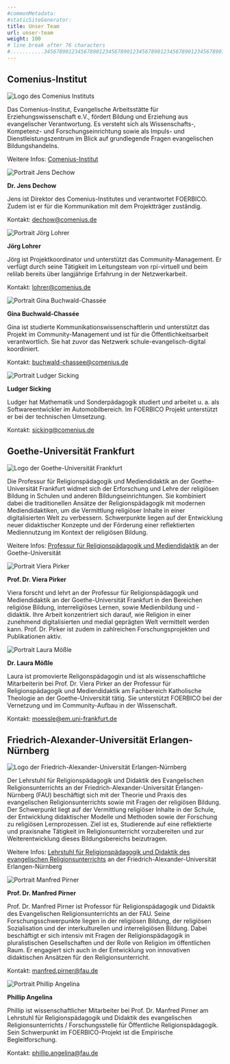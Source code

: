```yaml
---
#commonMetadata:
#staticSiteGenerator:
title: Unser Team
url: unser-team
weight: 100
# line break after 76 characters
#...........3456789012345678901234567890123456789012345678901234567890123456)
---
```


## Comenius-Institut

![Logo des Comenius Instituts](/hello-world/comenius-institut-logo.png)

Das Comenius-Institut, Evangelische Arbeitsstätte für Erziehungswissenschaft e.V.,
fördert Bildung und Erziehung aus evangelischer Verantwortung. Es versteht sich als
Wissenschafts-, Kompetenz- und Forschungseinrichtung sowie als Impuls- und
Dienstleistungszentrum im Blick auf grundlegende Fragen evangelischen Bildungshandelns.

Weitere Infos: [Comenius-Institut](https://comenius.de/)

![Portrait Jens Dechow](JensDechow.jpg)

**Dr. Jens Dechow**

Jens ist Direktor des Comenius-Institutes und verantwortet FOERBICO.
Zudem ist er für die Kommunikation mit dem Projektträger zuständig.

Kontakt: [dechow@comenius.de](mailto:dechow@comenius.de)

![Portrait Jörg Lohrer](JoergLohrer.jpg)

**Jörg Lohrer**

Jörg ist Projektkoordinator und unterstützt das Community-Management.
Er verfügt durch seine Tätigkeit im Leitungsteam von rpi-virtuell und beim
relilab bereits über langjährige Erfahrung in der Netzwerkarbeit.

Kontakt: [lohrer@comenius.de](mailto:lohrer@comenius.de)

![Portrait Gina Buchwald-Chassée](GinaBuchwaldChassee.jpg)

**Gina Buchwald-Chassée**

Gina ist studierte Kommunikationswissenschaftlerin und unterstützt das Projekt
im Community-Management und ist für die Öffentlichkeitsarbeit verantwortlich.
Sie hat zuvor das Netzwerk schule-evangelisch-digital koordiniert.

Kontakt: [buchwald-chassee@comenius.de](mailto:buchwald-chassee@comenius.de)

![Portrait Ludger Sicking](LudgerSicking.jpg)

**Ludger Sicking**

Ludger hat Mathematik und Sonderpädagogik studiert und arbeitet u. a. als
Softwareentwickler im Automobilbereich. Im FOERBICO Projekt  unterstützt er
bei der technischen Umsetzung.

Kontakt: [sicking@comenius.de](mailto:sicking@comenius.de)

## Goethe-Universität Frankfurt

![Logo der Goethe-Universität Frankfurt](/hello-world/Goethe-Universitaet_Frankfurt_Logo.png)

Die Professur für Religionspädagogik und Mediendidaktik an der Goethe-Universität
Frankfurt widmet sich der Erforschung und Lehre der religiösen Bildung in Schulen
und anderen Bildungseinrichtungen. Sie kombiniert dabei die traditionellen Ansätze
der Religionspädagogik mit modernen Mediendidaktiken, um die Vermittlung religiöser
Inhalte in einer digitalisierten Welt zu verbessern. Schwerpunkte liegen auf der
Entwicklung neuer didaktischer Konzepte und der Förderung einer reflektierten Mediennutzung
im Kontext der religiösen Bildung.

Weitere Infos: [Professur für Religionspädagogik und Mediendidaktik](https://www.uni-frankfurt.de/78330411/Professur_f%C3%BCr_Religionsp%C3%A4dagogik_und_Mediendidaktik) an der Goethe-Universität

![Portrait Viera Pirker](VieraPirker.jpg)

**Prof. Dr. Viera Pirker**

Viera forscht und lehrt an der Professur für Religionspädagogik und Mediendidaktik an
der Goethe-Universität Frankfurt in den Bereichen religiöse Bildung, interreligiöses
Lernen, sowie Medienbildung und -didaktik. Ihre Arbeit konzentriert sich darauf, wie
Religion in einer zunehmend digitalisierten und medial geprägten Welt vermittelt
werden kann. Prof. Dr. Pirker ist zudem in zahlreichen Forschungsprojekten und Publikationen
aktiv.

![Portrait Laura Mößle](LauraMoessle.jpg)

**Dr. Laura Mößle**

Laura ist promovierte Religonspädagogin und ist als wissenschaftliche Mitarbeiterin bei
Prof. Dr. Viera Pirker an der Professur für Religionspädagogik und Mediendidaktik am
Fachbereich Katholische Theologie an der Goethe-Universität tätig. Sie unterstützt FOERBICO
bei der Vernetzung und im Community-Aufbau in der Wissenschaft.

Kontakt: [moessle@em.uni-frankfurt.de](mailto:moessle@em.uni-frankfurt.de)

## Friedrich-Alexander-Universität Erlangen-Nürnberg

![Logo der Friedrich-Alexander-Universität Erlangen-Nürnberg](/hello-world/Friedrich-Alexander-Universitaet_Erlangen-Nuernberg_Logo.png)

Der Lehrstuhl für Religionspädagogik und Didaktik des Evangelischen Religionsunterrichts an
der Friedrich-Alexander-Universität Erlangen-Nürnberg (FAU) beschäftigt sich mit der Theorie
und Praxis des evangelischen Religionsunterrichts sowie mit Fragen der religiösen Bildung.
Der Schwerpunkt liegt auf der Vermittlung religiöser Inhalte in der Schule, der Entwicklung
didaktischer Modelle und Methoden sowie der Forschung zu religiösen Lernprozessen. Ziel ist es,
Studierende auf eine reflektierte und praxisnahe Tätigkeit im Religionsunterricht vorzubereiten
und zur Weiterentwicklung dieses Bildungsbereichs beizutragen.

Weitere Infos: [Lehrstuhl für Religionspädagogik und Didaktik des evangelischen Religionsunterrichts](https://www.evrel.phil.fau.de/) an der Friedrich-Alexander-Universität Erlangen-Nürnberg

![Portrait Manfred Pirner](ManfredPirner.jpg)

**Prof. Dr. Manfred Pirner**

Prof. Dr. Manfred Pirner ist Professor für Religionspädagogik und Didaktik des Evangelischen
Religionsunterrichts an der FAU. Seine Forschungsschwerpunkte liegen in der religiösen Bildung,
der religiösen Sozialisation und der interkulturellen und interreligiösen Bildung. Dabei
beschäftigt er sich intensiv mit Fragen der Religionspädagogik in pluralistischen Gesellschaften
und der Rolle von Religion im öffentlichen Raum. Er engagiert sich auch in der Entwicklung von
innovativen didaktischen Ansätzen für den Religionsunterricht.

Kontakt: [manfred.pirner@fau.de](mailto:manfred.pirner@fau.de)

![Portrait Phillip Angelina](PhillipAngelina.jpg)

**Phillip Angelina**

Phillip ist wissenschaftlicher Mitarbeiter bei Prof. Dr. Manfred Pirner am Lehrstuhl für
Religionspädagogik und Didaktik des evangelischen Religionsunterrichts / Forschungsstelle für
Öffentliche Religionspädagogik. Sein Schwerpunkt im FOERBICO-Projekt ist die Empirische
Begleitforschung.

Kontakt: [phillip.angelina@fau.de](mailto:phillip.angelina@fau.de)
